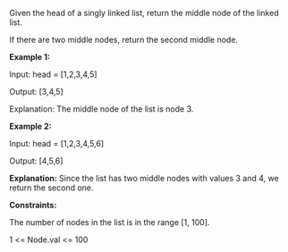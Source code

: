 Given the head of a singly linked list, return the middle node of the linked list.

If there are two middle nodes, return the second middle node.



**Example 1:**


Input: head = [1,2,3,4,5]

Output: [3,4,5]

Explanation: The middle node of the list is node 3.

**Example 2:**


Input: head = [1,2,3,4,5,6]

Output: [4,5,6]

**Explanation:** Since the list has two middle nodes with values 3 and 4, we return the second one.


**Constraints:**

The number of nodes in the list is in the range [1, 100].

1 <= Node.val <= 100

